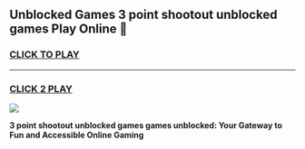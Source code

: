 
## Unblocked Games 3 point shootout unblocked games Play Online 👋
<h3>
<a href="https://news.freeplayer.one?title=3_point_shootout_unblocked_games&ref=17F">CLICK TO PLAY</a></h3>
<hr>

<h3>
<a href="https://news.freeplayer.one?title=3_point_shootout_unblocked_games&ref=17F">CLICK 2 PLAY</a>
  
</h3>

<a href="https://news.freeplayer.one?title=3_point_shootout_unblocked_games&ref=17F/"><img src="https://clearcache.store/games.png"></a>


**3 point shootout unblocked games games unblocked: Your Gateway to Fun and Accessible Online Gaming**
